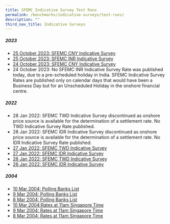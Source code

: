 ```yaml
---
title: SFEMC Indicative Survey Test Runs
permalink: /benchmarks/indicative-surveys/test-runs/
description: ""
third_nav_title: Indicative Surveys
---
```

##### 2023 #####
*   [25 October 2023: SFEMC CNY Indicative Survey](/files/Indicative%20Survey/Test%20Runs/25%20oct%202023%20(test%20run)%20-%20sfemc%20cny%20indicative%20survey.pdf)
*   [25 October 2023: SFEMC INR Indicative Survey](/files/Indicative%20Survey/Test%20Runs/25%20oct%202023%20(test%20run)%20-%20sfemc%20inr%20indicative%20survey.pdf)
*   [24 October 2023: SFEMC CNY Indicative Survey](/files/Indicative%20Survey/Test%20Runs/24%20oct%202023%20(test%20run)%20-%20sfemc%20cny%20indicative%20survey.pdf)
*   24 October 2023: No SFEMC INR Indicative Survey Rate was published today, due to a pre-scheduled holiday in India. SFEMC Indicative Survey Rates are published only on calendar days that would have been a Business Day but for an Unscheduled Holiday in the onshore financial centre.

##### 2022 #####
*   28 Jan 2022: SFEMC TWD Indicative Survey discontinued as onshore price source is available for the determination of a settlement rate. No TWD Indicative Survey Rate published.
*   28 Jan 2022: SFEMC IDR Indicative Survey discontinued as onshore price source is available for the determination of a settlement rate. No IDR Indicative Survey Rate published.
*   [27 Jan 2022: SFEMC TWD Indicative Survey](/files/Indicative%20Survey/Test%20Runs/27%20Jan%202022%20(Test%20Run)%20-%20SFEMC%20TWD%20Indicative%20Survey.pdf)
*   [27 Jan 2022: SFEMC IDR Indicative Survey](/files/Indicative%20Survey/Test%20Runs/27%20Jan%202022%20(Test%20Run)%20-%20SFEMC%20IDR%20Indicative%20Survey.pdf)
*   [26 Jan 2022: SFEMC TWD Indicative Survey](/files/Indicative%20Survey/Test%20Runs/26%20Jan%202022%20(Test%20Run)%20-%20SFEMC%20TWD%20Indicative%20Survey.pdf)
*   [26 Jan 2022: SFEMC IDR Indicative Survey](/files/Indicative%20Survey/Test%20Runs/26%20Jan%202022%20(Test%20Run)%20-%20SFEMC%20IDR%20Indicative%20Survey.pdf)

##### 2004 #####
*   [10 Mar 2004: Polling Banks List](/files/Indicative%20Survey/Test%20Runs/2004-03-10-Polling%20Banks%20list%20dtd%2010%20March%202004.pdf)
*   [9 Mar 2004: Polling Banks List](/files/Indicative%20Survey/Test%20Runs/2004-03-09-Polling%20Banks%20list%20dtd%209%20March%202004.pdf)
*   [8 Mar 2004: Polling Banks List](/files/Indicative%20Survey/Test%20Runs/2004-03-08-Polling%20Banks%20list%20dtd%208%20March%202004.pdf)
*   [10 Mar 2004:Rates at 11am Singapore Time](/files/Indicative%20Survey/Test%20Runs/2004-03-10-Rates%20at%2011am%20Singapore%20dtd%2010%20Mar%202004.pdf)
*   [9 Mar 2004: Rates at 11am Singapore Time](/files/Indicative%20Survey/Test%20Runs/2004-03-09-Rates%20at%2011am%20Singapore%20dtd%209%20Mar%202004.pdf)
*   [8 Mar 2004: Rates at 11am Singapore Time](/files/Indicative%20Survey/Test%20Runs/2004-03-08-Rates%20at%2011am%20Singapore%20dtd%208%20Mar%202004.pdf)